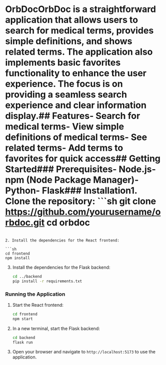 # OrbDocOrbDoc is a straightforward application that allows users to search for medical terms, provides simple definitions, and shows related terms. The application also implements basic favorites functionality to enhance the user experience. The focus is on providing a seamless search experience and clear information display.## Features- Search for medical terms- View simple definitions of medical terms- See related terms- Add terms to favorites for quick access## Getting Started### Prerequisites- Node.js- npm (Node Package Manager)- Python- Flask### Installation1. Clone the repository:   ```sh   git clone https://github.com/yourusername/orbdoc.git   cd orbdoc
   ```

2. Install the dependencies for the React frontend:

   ```sh
   cd frontend
   npm install
   ```

3. Install the dependencies for the Flask backend:

   ```sh
   cd ../backend
   pip install -r requirements.txt
   ```

### Running the Application

1. Start the React frontend:

   ```sh
   cd frontend
   npm start
   ```

2. In a new terminal, start the Flask backend:

   ```sh
   cd backend
   flask run
   ```

3. Open your browser and navigate to `http://localhost:5173` to use the application.